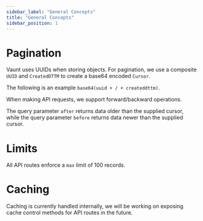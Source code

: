 ```yaml
---
sidebar_label: "General Concepts"
title: "General Concepts"
sidebar_position: 1
---
```


# Pagination 

Vaunt uses UUIDs when storing objects. For pagination, we use a composite `UUID` and `CreatedDTTM` to create a base64 encoded `Cursor`.

The following is an example `base64(uuid + / + createddttm)`. 

When making API requests, we support forward/backward operations. 

The query parameter `after` returns data older than the supplied cursor, while the query parameter `before` returns data newer than the supplied cursor. 

# Limits

All API routes enforce a `max` limit of 100 records. 

# Caching 

Caching is currently handled internally, we will be working on exposing cache control methods for API routes in the future. 